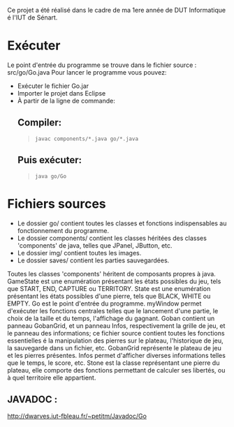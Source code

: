 Ce projet a été réalisé dans le cadre de ma 1ere année de DUT Informatique é l'IUT de Sénart.

# Exécuter
Le point d'entrée du programme se trouve dans le fichier source : src/go/Go.java
Pour lancer le programme vous pouvez:
- Exécuter le fichier Go.jar
- Importer le projet dans Eclipse
- À partir de la ligne de commande:
	## Compiler:
	> `javac components/*.java go/*.java`
	## Puis exécuter:
	> `java go/Go`

# Fichiers sources
- Le dossier go/ contient toutes les classes et fonctions indispensables au fonctionnement du programme.
- Le dossier components/ contient les classes héritées des classes 'components' de java, telles que JPanel, JButton, etc.
- Le dossier img/ contient toutes les images.
- Le dossier saves/ contient les parties sauvegardées.

Toutes les classes 'components' héritent de composants propres à java.
GameState est une enumération présentant les états possibles du jeu, tels que START, END, CAPTURE ou TERRITORY.
State est une enumération présentant les états possibles d'une pierre, tels que BLACK, WHITE ou EMPTY.
Go est le point d'entrée du programme.
myWindow permet d'exécuter les fonctions centrales telles que le lancement d'une partie, le choix de la taille et du temps, l'affichage du gagnant.
Goban contient un panneau GobanGrid, et un panneau Infos, respectivement la grille de jeu, et le panneau des informations; ce fichier source contient toutes les fonctions essentielles é la manipulation des pierres sur le plateau, l'historique de jeu, la sauvegarde dans un fichier, etc.
GobanGrid représente le plateau de jeu et les pierres présentes.
Infos permet d'afficher diverses informations telles que le temps, le score, etc.
Stone est la classe représentant une pierre du plateau, elle comporte des fonctions permettant de calculer ses libertés, ou à quel territoire elle appartient.

## JAVADOC :
http://dwarves.iut-fbleau.fr/~petitm/Javadoc/Go
